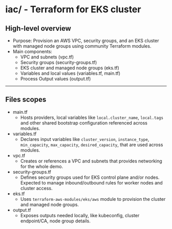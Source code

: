 # iac/ - Terraform for EKS cluster
## High-level overview
- Purpose: Provision an AWS VPC, security groups, and an EKS cluster with managed node groups using community Terraform modules.
- Main components:
  - VPC and subnets (vpc.tf)
  - Security groups (security-groups.tf)
  - EKS cluster and managed node groups (eks.tf)
  - Variables and local values (variables.tf, main.tf)
  - Process Output values (output.tf)

---

## Files scopes

- main.tf
  - Hosts providers, local variables like `local.cluster_name`, `local.tags` and other shared bootstrap configuration referenced across modules.
- variables.tf
  - Declares input variables like `cluster_version`, `instance_type`, `min_capacity`, `max_capacity`, `desired_capacity`, that are used across  modules.
- vpc.tf
  - Creates or references a VPC and subnets that provides networking for the whole demo. 
- security-groups.tf
  - Defines security groups used for EKS control plane and/or nodes. Expected to manage inbound/outbound rules for worker nodes and cluster access.
- eks.tf
	- Uses `terraform-aws-modules/eks/aws` module to provision the cluster and managed node groups.
- output.tf
  - Exposes outputs needed locally, like kubeconfig, cluster endpoint/CA, node group details.